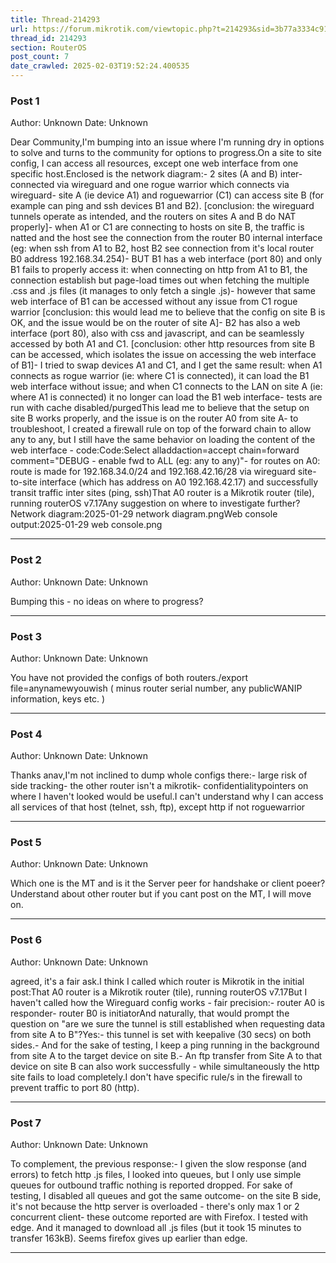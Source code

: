 ```yaml
---
title: Thread-214293
url: https://forum.mikrotik.com/viewtopic.php?t=214293&sid=3b77a3334c914448dbbc02bfdff4c3aa
thread_id: 214293
section: RouterOS
post_count: 7
date_crawled: 2025-02-03T19:52:24.400535
---
```


### Post 1
Author: Unknown
Date: Unknown

Dear Community,I'm bumping into an issue where I'm running dry in options to solve and turns to the community for options to progress.On a site to site config, I can access all resources, except one web interface from one specific host.Enclosed is the network diagram:- 2 sites (A and B) inter-connected via wireguard and one rogue warrior which connects via wireguard- site A (ie device A1) and roguewarrior (C1) can access site B (for example can ping and ssh devices B1 and B2). [conclusion: the wireguard tunnels operate as intended, and the routers on sites A and B do NAT properly]- when A1 or C1 are connecting to hosts on site B, the traffic is natted and the host see the connection from the router B0 internal interface (eg: when ssh from A1 to B2, host B2 see connection from it's local router B0 address 192.168.34.254)- BUT B1 has a web interface (port 80) and only B1 fails to properly access it: when connecting on http from A1 to B1, the connection establish but page-load times out when fetching the multiple .css and .js files (it manages to only fetch a single .js)- however that same web interface of B1 can be accessed without any issue from C1 rogue warrior [conclusion: this would lead me to believe that the config on site B is OK, and the issue would be on the router of site A]- B2 has also a web interface (port 80), also with css and javascript, and can be seamlessly accessed by both A1 and C1. [conclusion: other http resources from site B can be accessed, which isolates the issue on accessing the web interface of B1]- I tried to swap devices A1 and C1, and I get the same result: when A1 connects as rogue warrior (ie: where C1 is connected), it can load the B1 web interface without issue; and when C1 connects to the LAN on site A (ie: where A1 is connected) it no longer can load the B1 web interface- tests are run with cache disabled/purgedThis lead me to believe that the setup on site B works properly, and the issue is on the router A0 from site A- to troubleshoot, I created a firewall rule on top of the forward chain to allow any to any, but I still have the same behavior on loading the content of the web interface - code:Code:Select alladdaction=accept chain=forward comment="DEBUG - enable fwd to ALL (eg: any to any)"- for routes on A0: route is made for 192.168.34.0/24 and 192.168.42.16/28 via wireguard site-to-site interface (which has address on A0 192.168.42.17) and successfully transit traffic inter sites (ping, ssh)That A0 router is a Mikrotik router (tile), running routerOS v7.17Any suggestion on where to investigate further?Network diagram:2025-01-29 network diagram.pngWeb console output:2025-01-29 web console.png

---
### Post 2
Author: Unknown
Date: Unknown

Bumping this - no ideas on where to progress?

---
### Post 3
Author: Unknown
Date: Unknown

You have not provided the configs of both routers./export file=anynamewyouwish   ( minus router serial number, any publicWANIP information, keys etc. )

---
### Post 4
Author: Unknown
Date: Unknown

Thanks anav,I'm not inclined to dump whole configs there:- large risk of side tracking- the other router isn't a mikrotik- confidentialitypointers on where I haven't looked would be useful.I can't understand why I can access all services of that host (telnet, ssh, ftp), except http if not roguewarrior

---
### Post 5
Author: Unknown
Date: Unknown

Which one is the MT and is it the Server peer for handshake or client poeer?Understand about other router but if you cant post on the MT, I will move on.

---
### Post 6
Author: Unknown
Date: Unknown

agreed, it's a fair ask.I think I called which router is Mikrotik in the initial post:That A0 router is a Mikrotik router (tile), running routerOS v7.17But I haven't called how the Wireguard config works - fair precision:- router A0 is responder- router B0 is initiatorAnd naturally, that would prompt the question on "are we sure the tunnel is still established when requesting data from site A to B"?Yes:- this tunnel is set with keepalive (30 secs) on both sides.- And for the sake of testing, I keep a ping running in the background from site A to the target device on site B.- An ftp transfer from Site A to that device on site B can also work successfully - while simultaneously the http site fails to load completely.I don't have specific rule/s in the firewall to prevent traffic to port 80 (http).

---
### Post 7
Author: Unknown
Date: Unknown

To complement, the previous response:- I given the slow response (and errors) to fetch http .js files, I looked into queues, but I only use simple queues for outbound traffic nothing is reported dropped. For sake of testing, I disabled all queues and got the same outcome- on the site B side, it's not because the http server is overloaded - there's only max 1 or 2 concurrent client- these outcome reported are with Firefox. I tested with edge. And it managed to download all .js files (but it took 15 minutes to transfer 163kB). Seems firefox gives up earlier than edge.

---
